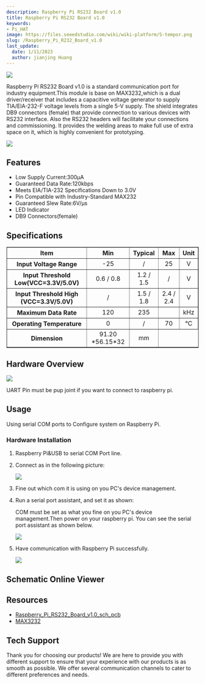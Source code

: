```yaml
---
description: Raspberry Pi RS232 Board v1.0
title: Raspberry Pi RS232 Board v1.0
keywords:
- Pi_HAT
image: https://files.seeedstudio.com/wiki/wiki-platform/S-tempor.png
slug: /Raspberry_Pi_R232_Board_v1.0
last_update:
  date: 1/11/2023
  author: jianjing Huang
---
```


![](https://files.seeedstudio.com/wiki/Raspberry_Pi_R232_Board_v1.0/img/Raspberry_Pi-R232-Board-v1.0.jpg)

Raspberry Pi RS232 Board v1.0 is a standard communication port for industry equipment.This module is base on MAX3232,which is a dual driver/receiver that includes a capacitive voltage generator to supply TIA/EIA-232-F voltage levels from a single 5-V supply. The shield integrates DB9 connectors (female) that provide connection to various devices with RS232 interface. Also the RS232 headers will facilitate your connections and commissioning. It provides the welding areas to make full use of extra space on it, which is highly convenient for prototyping.

[![](https://files.seeedstudio.com/wiki/common/Get_One_Now_Banner.png)](https://www.seeedstudio.com/Raspberry-Pi-RS232-Board-v1.0-p-2408.html)

Features
--------

- Low Supply Current:300μA
- Guaranteed Data Rate:120kbps
- Meets EIA/TIA-232 Specifications Down to 3.0V
- Pin Compatible with Industry-Standard MAX232
- Guaranteed Slew Rate:6V/μs
- LED Indicator
- DB9 Connectors(female)

Specifications
-------------

<table border={1} cellSpacing={0} style={{width: 500, height: 442}} width={800}>
  <tbody><tr>
      <th align="center" scope="col" style={{width: '50%'}}> Item
      </th>
      <th align="center" scope="col"> Min
      </th>
      <th align="center" scope="col"> Typical
      </th>
      <th align="center" scope="col"> Max
      </th>
      <th align="center" scope="col"> Unit
      </th></tr>
    <tr>
      <th scope="row"> Input Voltage Range
      </th>
      <td align="center"> -25
      </td>
      <td align="center"> /
      </td>
      <td align="center"> 25
      </td>
      <td align="center"> V
      </td></tr>
    <tr>
      <th scope="row"> Input Threshold Low(VCC=3.3V/5.0V)
      </th>
      <td align="center"> 0.6 / 0.8
      </td>
      <td align="center"> 1.2 / 1.5
      </td>
      <td align="center"> /
      </td>
      <td align="center"> V
      </td></tr>
    <tr>
      <th scope="row"> Input Threshold High (VCC=3.3V/5.0V)
      </th>
      <td align="center"> /
      </td>
      <td align="center"> 1.5 / 1.8
      </td>
      <td align="center"> 2.4 / 2.4
      </td>
      <td align="center"> V
      </td></tr>
    <tr>
      <th scope="row"> Maximum Data Rate
      </th>
      <td align="center"> 120
      </td>
      <td align="center"> 235
      </td>
      <td align="center">
      </td>
      <td align="center"> kHz
      </td></tr>
    <tr>
      <th scope="row"> Operating Temperature
      </th>
      <td align="center"> 0
      </td>
      <td align="center"> /
      </td>
      <td align="center"> 70
      </td>
      <td align="center"> ℃
      </td></tr>
    <tr>
      <th scope="row"> Dimension
      </th>
      <td align="center" colSpan={3}> 91.20 *56.15*32
      </td>
      <td align="center"> mm
      </td></tr></tbody></table>

Hardware Overview
------------------

![](https://files.seeedstudio.com/wiki/Raspberry_Pi_R232_Board_v1.0/img/Raspberry_Pi_RS232_Board_v1.0_p2.jpg)

UART Pin must be pup joint if you want to connect to raspberry pi.

Usage
-----

Using serial COM ports to Configure system on Raspberry Pi.

### Hardware Installation

1. Raspberry Pi&USB to serial COM Port line.

2. Connect as in the following picture:

    ![](https://files.seeedstudio.com/wiki/Raspberry_Pi_R232_Board_v1.0/img/Raspberry_Pi_RS232_Board_v1.0_p5.jpg)

3. Fine out which com it is using on you PC's device management.
4. Run a serial port assistant, and set it as shown:

    COM must be set as what you fine on you PC's device management.Then power on your raspberry pi. You can see the serial port assistant as shown below.

    ![](https://files.seeedstudio.com/wiki/Raspberry_Pi_R232_Board_v1.0/img/Raspberry_Pi_RS232_Board_v1.0_p6.jpg)

5. Have communication with Raspberry Pi successfully.

    ![](https://files.seeedstudio.com/wiki/Raspberry_Pi_R232_Board_v1.0/img/Raspberry_Pi_RS232_Board_v1.0_p4.jpg)

## Schematic Online Viewer

<div className="altium-ecad-viewer" data-project-src="https://files.seeedstudio.com/wiki/Raspberry_Pi_R232_Board_v1.0/res/Raspberry_Pi_RS232_Board_v1.0_sch_pcb.zip" style={{borderRadius: '0px 0px 4px 4px', height: 500, borderStyle: 'solid', borderWidth: 1, borderColor: 'rgb(241, 241, 241)', overflow: 'hidden', maxWidth: 1280, maxHeight: 700, boxSizing: 'border-box'}}>
</div>

Resources
--------

- [Raspberry\_Pi\_RS232\_Board\_v1.0\_sch\_pcb](https://files.seeedstudio.com/wiki/Raspberry_Pi_R232_Board_v1.0/res/Raspberry_Pi_RS232_Board_v1.0_sch_pcb.zip)
- [MAX3232](https://files.seeedstudio.com/wiki/Raspberry_Pi_R232_Board_v1.0/res/MAX3232.pdf)

<!-- This Markdown file was created from https://www.seeedstudio.com/wiki/Raspberry_Pi_R232_Board_v1.0 -->

## Tech Support

Thank you for choosing our products! We are here to provide you with different support to ensure that your experience with our products is as smooth as possible. We offer several communication channels to cater to different preferences and needs.

<div class="button_tech_support_container">
<a href="https://forum.seeedstudio.com/" class="button_forum"></a> 
<a href="https://www.seeedstudio.com/contacts" class="button_email"></a>
</div>

<div class="button_tech_support_container">
<a href="https://discord.gg/eWkprNDMU7" class="button_discord"></a> 
<a href="https://github.com/Seeed-Studio/wiki-documents/discussions/69" class="button_discussion"></a>
</div>

